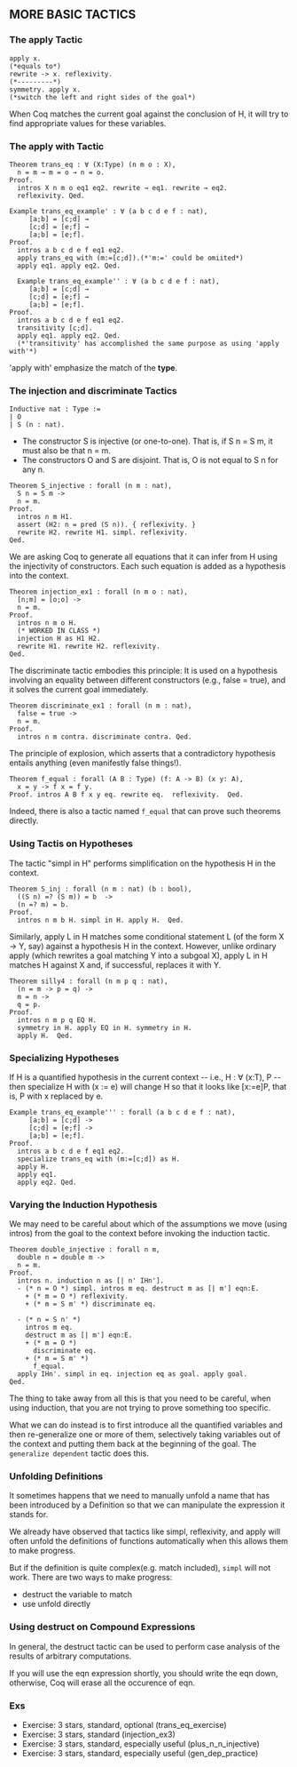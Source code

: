## MORE BASIC TACTICS

### The apply Tactic
~~~Coq
apply x.
(*equals to*) 
rewrite -> x. reflexivity.
(*---------*)
symmetry. apply x.
(*switch the left and right sides of the goal*)
~~~  

When Coq matches the current goal against the conclusion of H, it will try to find appropriate values for these variables.

### The apply with Tactic
~~~Coq
Theorem trans_eq : ∀ (X:Type) (n m o : X),
  n = m → m = o → n = o.
Proof.
  intros X n m o eq1 eq2. rewrite → eq1. rewrite → eq2.
  reflexivity. Qed.

Example trans_eq_example' : ∀ (a b c d e f : nat),
     [a;b] = [c;d] →
     [c;d] = [e;f] →
     [a;b] = [e;f].
Proof.
  intros a b c d e f eq1 eq2.
  apply trans_eq with (m:=[c;d]).(*'m:=' could be omiited*)
  apply eq1. apply eq2. Qed.

  Example trans_eq_example'' : ∀ (a b c d e f : nat),
     [a;b] = [c;d] →
     [c;d] = [e;f] →
     [a;b] = [e;f].
Proof.
  intros a b c d e f eq1 eq2.
  transitivity [c;d].
  apply eq1. apply eq2. Qed.
  (*'transitivity' has accomplished the same purpose as using 'apply with'*)
~~~
'apply with' emphasize the match of the **type**. 

### The injection and discriminate Tactics
~~~Coq
Inductive nat : Type :=
| O
| S (n : nat).
~~~

- The constructor S is injective (or one-to-one). That is, if S n = S m, it must also be that n = m.
- The constructors O and S are disjoint. That is, O is not equal to S n for any n.

~~~Coq
Theorem S_injective : forall (n m : nat),
  S n = S m ->
  n = m.
Proof.
  intros n m H1.
  assert (H2: n = pred (S n)). { reflexivity. }
  rewrite H2. rewrite H1. simpl. reflexivity.
Qed.
~~~

We are asking Coq to generate all equations that it can infer from H using the injectivity of constructors. Each such equation is added as a hypothesis into the context.

~~~Coq
Theorem injection_ex1 : forall (n m o : nat),
  [n;m] = [o;o] ->
  n = m.
Proof.
  intros n m o H.
  (* WORKED IN CLASS *)
  injection H as H1 H2.
  rewrite H1. rewrite H2. reflexivity.
Qed.
~~~

The discriminate tactic embodies this principle: It is used on a hypothesis involving an equality between different constructors (e.g., false = true), and it solves the current goal immediately. 

~~~Coq
Theorem discriminate_ex1 : forall (n m : nat),
  false = true ->
  n = m.
Proof.
  intros n m contra. discriminate contra. Qed.
~~~

The principle of explosion, which asserts that a contradictory hypothesis entails anything (even manifestly false things!).

~~~Coq
Theorem f_equal : forall (A B : Type) (f: A -> B) (x y: A),
  x = y -> f x = f y.
Proof. intros A B f x y eq. rewrite eq.  reflexivity.  Qed.
~~~

Indeed, there is also a tactic named `f_equal` that can prove such theorems directly.

### Using Tactis on Hypotheses

The tactic "simpl in H" performs simplification on the hypothesis H in the context.
~~~Coq
Theorem S_inj : forall (n m : nat) (b : bool),
  ((S n) =? (S m)) = b  ->
  (n =? m) = b.
Proof.
  intros n m b H. simpl in H. apply H.  Qed.
~~~

Similarly, apply L in H matches some conditional statement L (of the form X → Y, say) against a hypothesis H in the context. However, unlike ordinary apply (which rewrites a goal matching Y into a subgoal X), apply L in H matches H against X and, if successful, replaces it with Y.

~~~Coq
Theorem silly4 : forall (n m p q : nat),
  (n = m -> p = q) ->
  m = n ->
  q = p.
Proof.
  intros n m p q EQ H.
  symmetry in H. apply EQ in H. symmetry in H.
  apply H.  Qed.
~~~

### Specializing Hypotheses
If H is a quantified hypothesis in the current context -- i.e., H : ∀ (x:T), P -- then specialize H with (x := e) will change H so that it looks like [x:=e]P, that is, P with x replaced by e.

~~~Coq
Example trans_eq_example''' : forall (a b c d e f : nat),
     [a;b] = [c;d] ->
     [c;d] = [e;f] ->
     [a;b] = [e;f].
Proof.
  intros a b c d e f eq1 eq2.
  specialize trans_eq with (m:=[c;d]) as H.
  apply H.
  apply eq1.
  apply eq2. Qed. 
~~~

### Varying the Induction Hypothesis
We may need to be careful about which of the assumptions we move (using intros) from the goal to the context before invoking the induction tactic.

~~~Coq
Theorem double_injective : forall n m,
  double n = double m ->
  n = m.
Proof.
  intros n. induction n as [| n' IHn'].
  - (* n = O *) simpl. intros m eq. destruct m as [| m'] eqn:E.
    + (* m = O *) reflexivity.
    + (* m = S m' *) discriminate eq.

  - (* n = S n' *)
    intros m eq.
    destruct m as [| m'] eqn:E.
    + (* m = O *)
      discriminate eq.
    + (* m = S m' *)
      f_equal.
  apply IHn'. simpl in eq. injection eq as goal. apply goal. 
Qed.
~~~
The thing to take away from all this is that you need to be careful, when using induction, that you are not trying to prove something too specific.

What we can do instead is to first introduce all the quantified variables and then re-generalize one or more of them, selectively taking variables out of the context and putting them back at the beginning of the goal. The `generalize dependent` tactic does this.


### Unfolding Definitions

It sometimes happens that we need to manually unfold a name that has been introduced by a Definition so that we can manipulate the expression it stands for.


We already have observed that tactics like simpl, reflexivity, and apply will often unfold the definitions of functions automatically when this allows them to make progress.

But if the definition is quite complex(e.g. match included), `simpl` will not work. There are two ways to make progress: 

- destruct the variable to match 
- use unfold directly

### Using destruct on Compound Expressions

In general, the destruct tactic can be used to perform case analysis of the results of arbitrary computations.

If you will use the eqn expression shortly, you should write the eqn down, otherwise, Coq will erase all the occurence of eqn. 


### Exs
- Exercise: 3 stars, standard, optional (trans_eq_exercise)
- Exercise: 3 stars, standard (injection_ex3)
- Exercise: 3 stars, standard, especially useful (plus_n_n_injective)
- Exercise: 3 stars, standard, especially useful (gen_dep_practice)